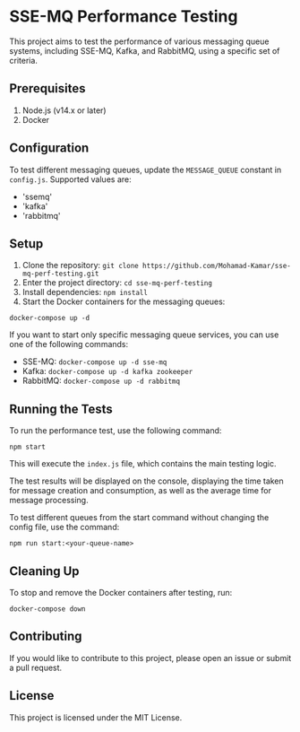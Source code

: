 # SSE-MQ Performance Testing

This project aims to test the performance of various messaging queue systems, including SSE-MQ, Kafka, and RabbitMQ, using a specific set of criteria.

## Prerequisites

1. Node.js (v14.x or later)
2. Docker

## Configuration

To test different messaging queues, update the `MESSAGE_QUEUE` constant in `config.js`. Supported values are:

- 'ssemq'
- 'kafka'
- 'rabbitmq'

## Setup

1. Clone the repository: `git clone https://github.com/Mohamad-Kamar/sse-mq-perf-testing.git`
2. Enter the project directory: `cd sse-mq-perf-testing`
3. Install dependencies: `npm install`
4. Start the Docker containers for the messaging queues:

```docker-compose up -d```

If you want to start only specific messaging queue services, you can use one of the following commands:

- SSE-MQ: `docker-compose up -d sse-mq`
- Kafka: `docker-compose up -d kafka zookeeper`
- RabbitMQ: `docker-compose up -d rabbitmq`

## Running the Tests

To run the performance test, use the following command:

```npm start```

This will execute the `index.js` file, which contains the main testing logic.

The test results will be displayed on the console, displaying the time taken for message creation and consumption, as well as the average time for message processing.

To test different queues from the start command without changing the config file, use the command:

```npm run start:<your-queue-name>```

## Cleaning Up

To stop and remove the Docker containers after testing, run:

```docker-compose down```

## Contributing

If you would like to contribute to this project, please open an issue or submit a pull request.

## License

This project is licensed under the MIT License.